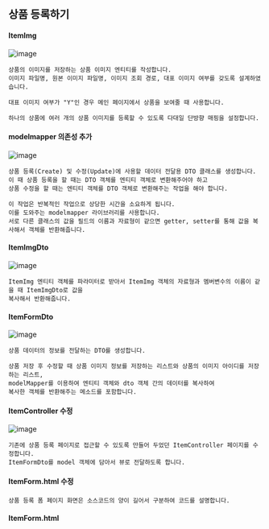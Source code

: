 ## 상품 등록하기
#### ItemImg
![image](https://github.com/mr-won/Shopping_Mall/assets/58906858/0bdc90b4-11c9-4fd9-8846-f7a6ad844c85)
```
상품의 이미지를 저장하는 상품 이미지 엔티티를 작성합니다.
이미지 파일명, 원본 이미지 파일명, 이미지 조회 경로, 대표 이미지 여부를 갖도록 설계하였습니다.

대표 이미지 여부가 "Y"인 경우 메인 페이지에서 상품을 보여줄 때 사용합니다.

하나의 상품에 여러 개의 상품 이미지를 등록할 수 있도록 다대일 단방향 매핑을 설정합니다.
```
#### modelmapper 의존성 추가
![image](https://github.com/mr-won/Shopping_Mall/assets/58906858/d10f3646-78b2-4e20-801d-8300696d7c0c)
```
상품 등록(Create) 및 수정(Update)에 사용할 데이터 전달용 DTO 클래스를 생성합니다.
이 때 상품 등록을 할 때는 DTO 객체를 엔티티 객체로 변환해주어야 하고
상품 수정을 할 때는 엔티티 객체를 DTO 객체로 변환해주는 작업을 해야 합니다.

이 작업은 반복적인 작업으로 상당한 시간을 소요하게 됩니다.
이를 도와주는 modelmapper 라이브러리를 사용합니다.
서로 다른 클래스의 값을 필드의 이름과 자료형이 같으면 getter, setter를 통해 값을 복사해서 객체를 반환해줍니다.
```
#### ItemImgDto
![image](https://github.com/mr-won/Shopping_Mall/assets/58906858/4c2e26e1-3603-449d-852d-76ae360530b1)
```
ItemImg 엔티티 객체를 파라미터로 받아서 ItemImg 객체의 자료형과 멤버변수의 이름이 같을 때 ItemImgDto로 값을
복사해서 반환해줍니다.
```
#### ItemFormDto
![image](https://github.com/mr-won/Shopping_Mall/assets/58906858/caabb33d-db99-4919-8b9d-70f9c7680dca)
```
상품 데이터의 정보를 전달하는 DTO를 생성합니다.

상품 저장 후 수정할 때 상품 이미지 정보를 저장하는 리스트와 상품의 이미지 아이디를 저장하는 리스트,
modelMapper를 이용하여 엔티티 객체와 dto 객체 간의 데이터를 복사하여
복사한 객체를 반환해주는 메소드를 포함합니다.
```
#### ItemController 수정
![image](https://github.com/mr-won/Shopping_Mall/assets/58906858/d5bc0f79-4498-4fdf-846c-03c7a79bfb2f)
```
기존에 상품 등록 페이지로 접근할 수 있도록 만들어 두었던 ItemController 페이지를 수정합니다.
ItemFormDto를 model 객체에 담아서 뷰로 전달하도록 합니다.
```
#### ItemForm.html 수정
```
상품 등록 폼 페이지 화면은 소스코드의 양이 길어서 구분하여 코드를 설명합니다.
```
#### ItemForm.html <script>
![image](https://github.com/mr-won/Shopping_Mall/assets/58906858/825530e0-a625-49a4-b94e-4817e8704e72)
```
상품 등록 시 실패 메시지르 받아서 상품 등록 페이지에 재진입 시 alert를 통해서 실패 사유를 보여줍니다.
파일 첨부 시 이미지 파일인지 검사를 합니다. 스크립트에서 검사를 한 번 하고, 서버에서 한 번 더 검사합니다.

서버쪽에서 말고 스크립트에서 검사하는 이유는 서버에 요청하고 클라이언트에 반환하는 등 리소스를 소모하기 때문입니다.
```
#### ItemForm.html <Form>
![image](https://github.com/mr-won/Shopping_Mall/assets/58906858/2752fd50-ca5e-46be-ab6b-10cc54407dfd)
```
파일을 전송할 때는 form 태그에 enctype(인코딩 타입)값으로 multipart/form-data를 입력합니다.
모든 문자를 인코딩하지않음을 명시합니다. 이 속성은 method의 속성값이 post인 경우에만 사용할 수 있습니다.
```
#### ItemForm.html <SellStatus>
![image](https://github.com/mr-won/Shopping_Mall/assets/58906858/4fd69642-b800-4f2c-a6bf-9f9f0ae9341b)
```
상품 판매 상태의 경우 판매 중과 품절 상태가 있습니다.
상품 주문이 많이 들어와서 재고가 없을 경우 주문 시 품절 상태로 변경
상품 등록만 먼저 해놓고 팔지 않을 경우에도 이용할 수 있습니다.
```
#### ItemForm.html <ItemImg>
![image](https://github.com/mr-won/Shopping_Mall/assets/58906858/9b67111f-3091-410e-8dc4-9a2d2e287df5)
```
상품 이미지의 경우 상품을 등록할 때와 상품을 저장할 때 2가지의 경우로 나눕니다.

상품 이미지 정보를 담고 있는 리스트가 비어 있다면 상품을 등록하는 경우입니다.

상품 이미지 정보를 담고 있는 리스트가 비어있지 않다면 상품을 수정하는 경우입니다.
```
#### ItemForm.html 이미지 수정
![image](https://github.com/mr-won/Shopping_Mall/assets/58906858/f1c5c125-d223-4cb6-b6bd-e3c26679f57f)
```
상품 이미지 정보를 담고 있는 리스트가 비어있지 않을 때 상품 아이디가 없는 경우(상품을 처음 등록할 경우)
저장 로직을 호출하는 버튼을 보여줍니다.

상품의 아이디가 있는 경우 수정 로직을 호출하는 버튼을 보여줍니다.
```
#### 상품 등록 페이지 구현
![image](https://github.com/mr-won/Shopping_Mall/assets/58906858/b1cbcc3a-1043-4d8c-b1b3-8e33bcd00a7b)
```
상품 등록 페이지를 구현하였습니다.

상품 판매 상태 말고도 상품 타임 세일 등의 기능을 추가하면 상품 구매자의 구매 욕구를 더 증가하도록 하는 등의
기능을 추가할 수 있을 것 같습니다.

상품 상세 이미지 중 대표 이미지등을 관리할 수 있습니다.
```

## 상품 수정하기

## 상품 관리하기

## 메인 화면

## 상품 상세 페이지







